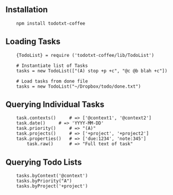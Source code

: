 ## Installation

		npm install todotxt-coffee

## Loading Tasks 

		{TodoList} = require ('todotxt-coffee/lib/TodoList')

		# Instantiate list of Tasks
		tasks = new TodoList(["(A) stop +p +c", "@c @b blah +c"])

		# Load tasks from done file
		tasks = new TodoList("~/Dropbox/todo/done.txt")

## Querying Individual Tasks

		task.contexts() 	# => ['@context1', '@context2']	
		task.date()		# => 'YYYY-MM-DD'
		task.priority()		# => "(A)"
		task.projects()		# => ['+project', '+project2']
		task.properties() 	# => ['due:1234', 'note:345']
    		task.raw()		# => "Full text of task"

## Querying Todo Lists
		
		tasks.byContext('@context')
		tasks.byPriority("A")
		tasks.byProject('+project')


